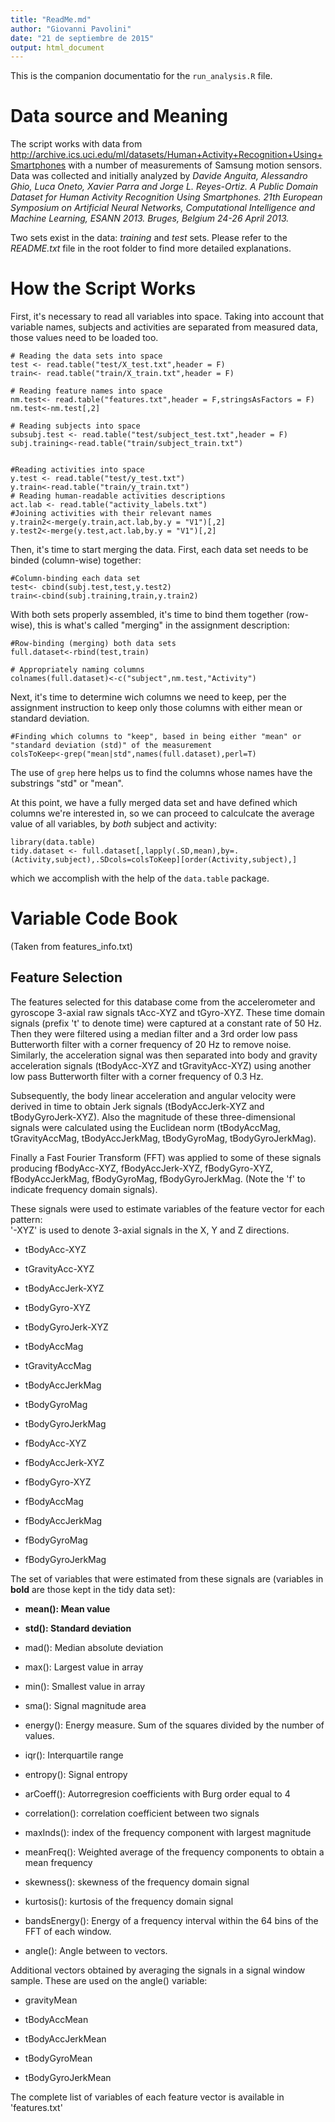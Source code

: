 ```yaml
---
title: "ReadMe.md"
author: "Giovanni Pavolini"
date: "21 de septiembre de 2015"
output: html_document
---
```


This is the companion documentatio for the `run_analysis.R` file.

# Data source and Meaning
The script works with data from http://archive.ics.uci.edu/ml/datasets/Human+Activity+Recognition+Using+Smartphones with a number of measurements of Samsung motion sensors.
Data was collected and initially analyzed by _Davide Anguita, Alessandro Ghio, Luca Oneto, Xavier Parra and Jorge L. Reyes-Ortiz. A Public Domain Dataset for Human Activity Recognition Using Smartphones. 21th European Symposium on Artificial Neural Networks, Computational Intelligence and Machine Learning, ESANN 2013. Bruges, Belgium 24-26 April 2013._

Two sets exist in the data: _training_ and _test_ sets. Please refer to the *README.txt* file in the root folder to find more detailed explanations.

# How the Script Works
First, it's necessary to read all variables into space. Taking into account that variable names, subjects and activities are separated from measured data, those values need to be loaded too.
```{r}
# Reading the data sets into space
test <- read.table("test/X_test.txt",header = F)
train<- read.table("train/X_train.txt",header = F)

# Reading feature names into space
nm.test<- read.table("features.txt",header = F,stringsAsFactors = F)
nm.test<-nm.test[,2]

# Reading subjects into space
subsubj.test <- read.table("test/subject_test.txt",header = F)
subj.training<-read.table("train/subject_train.txt")


#Reading activities into space
y.test <- read.table("test/y_test.txt")
y.train<-read.table("train/y_train.txt")
# Reading human-readable activities descriptions
act.lab <- read.table("activity_labels.txt")
#Joining activities with their relevant names
y.train2<-merge(y.train,act.lab,by.y = "V1")[,2]
y.test2<-merge(y.test,act.lab,by.y = "V1")[,2]
```
Then, it's time to start merging the data. First, each data set needs to be binded (column-wise) together:
```{r}
#Column-binding each data set
test<- cbind(subj.test,test,y.test2)
train<-cbind(subj.training,train,y.train2)
```
With both sets properly assembled, it's time to bind them together (row-wise), this is what's called "merging" in the assignment description:
```{r}
#Row-binding (merging) both data sets
full.dataset<-rbind(test,train)

# Appropriately naming columns
colnames(full.dataset)<-c("subject",nm.test,"Activity")

```
Next, it's time to determine wich columns we need to keep, per the assignment instruction to keep only those columns with either mean or standard deviation.
```{r}
#Finding which columns to "keep", based in being either "mean" or "standard deviation (std)" of the measurement
colsToKeep<-grep("mean|std",names(full.dataset),perl=T)
```
The use of `grep` here helps us to find the columns whose names have the substrings "std" or "mean".

At this point, we have a fully merged data set and have defined which columns we're interested in, so we can proceed to calculcate the average value of all variables, by _both_ subject and activity:

```{r}
library(data.table)
tidy.dataset <- full.dataset[,lapply(.SD,mean),by=.(Activity,subject),.SDcols=colsToKeep][order(Activity,subject),]
```
which we accomplish with the help of the `data.table` package.

# Variable Code Book
(Taken from features_info.txt)
## Feature Selection

The features selected for this database come from the accelerometer and gyroscope 3-axial raw signals tAcc-XYZ and tGyro-XYZ. These time domain signals (prefix 't' to denote time) were captured at a constant rate of 50 Hz. Then they were filtered using a median filter and a 3rd order low pass Butterworth filter with a corner frequency of 20 Hz to remove noise. Similarly, the acceleration signal was then separated into body and gravity acceleration signals (tBodyAcc-XYZ and tGravityAcc-XYZ) using another low pass Butterworth filter with a corner frequency of 0.3 Hz. 

Subsequently, the body linear acceleration and angular velocity were derived in time to obtain Jerk signals (tBodyAccJerk-XYZ and tBodyGyroJerk-XYZ). Also the magnitude of these three-dimensional signals were calculated using the Euclidean norm (tBodyAccMag, tGravityAccMag, tBodyAccJerkMag, tBodyGyroMag, tBodyGyroJerkMag). 

Finally a Fast Fourier Transform (FFT) was applied to some of these signals producing fBodyAcc-XYZ, fBodyAccJerk-XYZ, fBodyGyro-XYZ, fBodyAccJerkMag, fBodyGyroMag, fBodyGyroJerkMag. (Note the 'f' to indicate frequency domain signals). 

These signals were used to estimate variables of the feature vector for each pattern:  
'-XYZ' is used to denote 3-axial signals in the X, Y and Z directions.

+ tBodyAcc-XYZ
+ tGravityAcc-XYZ

+ tBodyAccJerk-XYZ

+ tBodyGyro-XYZ

+ tBodyGyroJerk-XYZ

+ tBodyAccMag

+ tGravityAccMag

+ tBodyAccJerkMag

+ tBodyGyroMag

+ tBodyGyroJerkMag

+ fBodyAcc-XYZ

+ fBodyAccJerk-XYZ

+ fBodyGyro-XYZ

+ fBodyAccMag

+ fBodyAccJerkMag

+ fBodyGyroMag

+ fBodyGyroJerkMag

The set of variables that were estimated from these signals are (variables in **bold** are those kept in the tidy data set):


* **mean(): Mean value**

* **std(): Standard deviation**

* mad(): Median absolute deviation 

* max(): Largest value in array

* min(): Smallest value in array

* sma(): Signal magnitude area

* energy(): Energy measure. Sum of the squares divided by the number of values. 

* iqr(): Interquartile range 

* entropy(): Signal entropy

* arCoeff(): Autorregresion coefficients with Burg order equal to 4

* correlation(): correlation coefficient between two signals

* maxInds(): index of the frequency component with largest magnitude

* meanFreq(): Weighted average of the frequency components to obtain a mean frequency

* skewness(): skewness of the frequency domain signal 

* kurtosis(): kurtosis of the frequency domain signal 

* bandsEnergy(): Energy of a frequency interval within the 64 bins of the FFT of each window.

* angle(): Angle between to vectors.

Additional vectors obtained by averaging the signals in a signal window sample. These are used on the angle() variable:

- gravityMean

- tBodyAccMean

- tBodyAccJerkMean

- tBodyGyroMean

- tBodyGyroJerkMean

The complete list of variables of each feature vector is available in 'features.txt'
